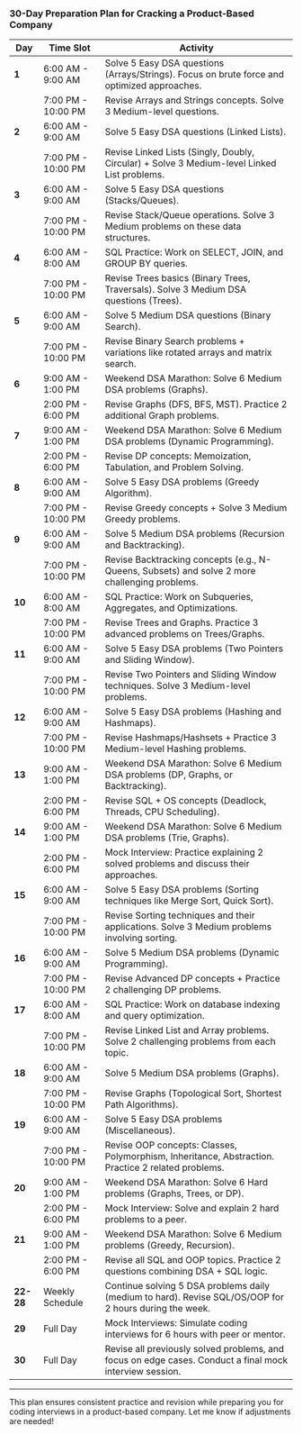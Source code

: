 ### **30-Day Preparation Plan for Cracking a Product-Based Company**

| **Day**   | **Time Slot**      | **Activity**                                                                                            |
| --------- | ------------------ | ------------------------------------------------------------------------------------------------------- |
| **1**     | 6:00 AM - 9:00 AM  | Solve 5 Easy DSA questions (Arrays/Strings). Focus on brute force and optimized approaches.             |
|           | 7:00 PM - 10:00 PM | Revise Arrays and Strings concepts. Solve 3 Medium-level questions.                                     |
| **2**     | 6:00 AM - 9:00 AM  | Solve 5 Easy DSA questions (Linked Lists).                                                              |
|           | 7:00 PM - 10:00 PM | Revise Linked Lists (Singly, Doubly, Circular) + Solve 3 Medium-level Linked List problems.             |
| **3**     | 6:00 AM - 9:00 AM  | Solve 5 Easy DSA questions (Stacks/Queues).                                                             |
|           | 7:00 PM - 10:00 PM | Revise Stack/Queue operations. Solve 3 Medium problems on these data structures.                        |
| **4**     | 6:00 AM - 8:00 AM  | SQL Practice: Work on SELECT, JOIN, and GROUP BY queries.                                               |
|           | 7:00 PM - 10:00 PM | Revise Trees basics (Binary Trees, Traversals). Solve 3 Medium DSA questions (Trees).                   |
| **5**     | 6:00 AM - 9:00 AM  | Solve 5 Medium DSA questions (Binary Search).                                                           |
|           | 7:00 PM - 10:00 PM | Revise Binary Search problems + variations like rotated arrays and matrix search.                       |
| **6**     | 9:00 AM - 1:00 PM  | Weekend DSA Marathon: Solve 6 Medium DSA problems (Graphs).                                             |
|           | 2:00 PM - 6:00 PM  | Revise Graphs (DFS, BFS, MST). Practice 2 additional Graph problems.                                    |
| **7**     | 9:00 AM - 1:00 PM  | Weekend DSA Marathon: Solve 6 Medium DSA problems (Dynamic Programming).                                |
|           | 2:00 PM - 6:00 PM  | Revise DP concepts: Memoization, Tabulation, and Problem Solving.                                       |
| **8**     | 6:00 AM - 9:00 AM  | Solve 5 Easy DSA problems (Greedy Algorithm).                                                           |
|           | 7:00 PM - 10:00 PM | Revise Greedy concepts + Solve 3 Medium Greedy problems.                                                |
| **9**     | 6:00 AM - 9:00 AM  | Solve 5 Medium DSA problems (Recursion and Backtracking).                                               |
|           | 7:00 PM - 10:00 PM | Revise Backtracking concepts (e.g., N-Queens, Subsets) and solve 2 more challenging problems.           |
| **10**    | 6:00 AM - 8:00 AM  | SQL Practice: Work on Subqueries, Aggregates, and Optimizations.                                        |
|           | 7:00 PM - 10:00 PM | Revise Trees and Graphs. Practice 3 advanced problems on Trees/Graphs.                                  |
| **11**    | 6:00 AM - 9:00 AM  | Solve 5 Easy DSA problems (Two Pointers and Sliding Window).                                            |
|           | 7:00 PM - 10:00 PM | Revise Two Pointers and Sliding Window techniques. Solve 3 Medium-level problems.                       |
| **12**    | 6:00 AM - 9:00 AM  | Solve 5 Easy DSA problems (Hashing and Hashmaps).                                                       |
|           | 7:00 PM - 10:00 PM | Revise Hashmaps/Hashsets + Practice 3 Medium-level Hashing problems.                                    |
| **13**    | 9:00 AM - 1:00 PM  | Weekend DSA Marathon: Solve 6 Medium DSA problems (DP, Graphs, or Backtracking).                        |
|           | 2:00 PM - 6:00 PM  | Revise SQL + OS concepts (Deadlock, Threads, CPU Scheduling).                                           |
| **14**    | 9:00 AM - 1:00 PM  | Weekend DSA Marathon: Solve 6 Medium DSA problems (Trie, Graphs).                                       |
|           | 2:00 PM - 6:00 PM  | Mock Interview: Practice explaining 2 solved problems and discuss their approaches.                     |
| **15**    | 6:00 AM - 9:00 AM  | Solve 5 Easy DSA problems (Sorting techniques like Merge Sort, Quick Sort).                             |
|           | 7:00 PM - 10:00 PM | Revise Sorting techniques and their applications. Solve 3 Medium problems involving sorting.            |
| **16**    | 6:00 AM - 9:00 AM  | Solve 5 Medium DSA problems (Dynamic Programming).                                                      |
|           | 7:00 PM - 10:00 PM | Revise Advanced DP concepts + Practice 2 challenging DP problems.                                       |
| **17**    | 6:00 AM - 8:00 AM  | SQL Practice: Work on database indexing and query optimization.                                         |
|           | 7:00 PM - 10:00 PM | Revise Linked List and Array problems. Solve 2 challenging problems from each topic.                    |
| **18**    | 6:00 AM - 9:00 AM  | Solve 5 Medium DSA problems (Graphs).                                                                   |
|           | 7:00 PM - 10:00 PM | Revise Graphs (Topological Sort, Shortest Path Algorithms).                                             |
| **19**    | 6:00 AM - 9:00 AM  | Solve 5 Easy DSA problems (Miscellaneous).                                                              |
|           | 7:00 PM - 10:00 PM | Revise OOP concepts: Classes, Polymorphism, Inheritance, Abstraction. Practice 2 related problems.      |
| **20**    | 9:00 AM - 1:00 PM  | Weekend DSA Marathon: Solve 6 Hard problems (Graphs, Trees, or DP).                                     |
|           | 2:00 PM - 6:00 PM  | Mock Interview: Solve and explain 2 hard problems to a peer.                                            |
| **21**    | 9:00 AM - 1:00 PM  | Weekend DSA Marathon: Solve 6 Medium problems (Greedy, Recursion).                                      |
|           | 2:00 PM - 6:00 PM  | Revise all SQL and OOP topics. Practice 2 questions combining DSA + SQL logic.                          |
| **22-28** | Weekly Schedule    | Continue solving 5 DSA problems daily (medium to hard). Revise SQL/OS/OOP for 2 hours during the week.  |
| **29**    | Full Day           | Mock Interviews: Simulate coding interviews for 6 hours with peer or mentor.                            |
| **30**    | Full Day           | Revise all previously solved problems, and focus on edge cases. Conduct a final mock interview session. |

---

This plan ensures consistent practice and revision while preparing you for coding interviews in a product-based company. Let me know if adjustments are needed!
